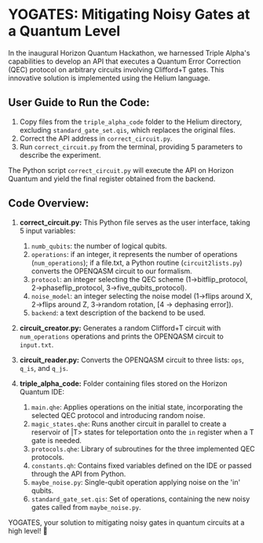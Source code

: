 # YOGATES: Mitigating Noisy Gates at a Quantum Level

In the inaugural Horizon Quantum Hackathon, we harnessed Triple Alpha's capabilities to develop an API that executes a Quantum Error Correction (QEC) protocol on arbitrary circuits involving Clifford+T gates. This innovative solution is implemented using the Helium language.

## User Guide to Run the Code:

1. Copy files from the `triple_alpha_code` folder to the Helium directory, excluding `standard_gate_set.qis`, which replaces the original files.
2. Correct the API address in `correct_circuit.py`.
3. Run `correct_circuit.py` from the terminal, providing 5 parameters to describe the experiment.

The Python script `correct_circuit.py` will execute the API on Horizon Quantum and yield the final register obtained from the backend.

## Code Overview:

1. **correct_circuit.py:** This Python file serves as the user interface, taking 5 input variables:
   1. `numb_qubits`: the number of logical qubits.
   2. `operations`: if an integer, it represents the number of operations (`num_operations`); if a file.txt, a Python routine (`circuit2lists.py`) converts the OPENQASM circuit to our formalism.
   3. `protocol`: an integer selecting the QEC scheme (1->bitflip_protocol, 2->phaseflip_protocol, 3->five_qubits_protocol).
   4. `noise_model`: an integer selecting the noise model (1->flips around X, 2->flips around Z, 3->random rotation, [4 -> dephasing error]).
   5. `backend`: a text description of the backend to be used.

2. **circuit_creator.py:** Generates a random Clifford+T circuit with `num_operations` operations and prints the OPENQASM circuit to `input.txt`.

3. **circuit_reader.py:** Converts the OPENQASM circuit to three lists: `ops`, `q_is`, and `q_js`.

4. **triple_alpha_code:** Folder containing files stored on the Horizon Quantum IDE:
   1. `main.qhe`: Applies operations on the initial state, incorporating the selected QEC protocol and introducing random noise.
   2. `magic_states.qhe`: Runs another circuit in parallel to create a reservoir of |T> states for teleportation onto the `in` register when a T gate is needed.
   3. `protocols.qhe`: Library of subroutines for the three implemented QEC protocols.
   4. `constants.qh`: Contains fixed variables defined on the IDE or passed through the API from Python.
   5. `maybe_noise.py`: Single-qubit operation applying noise on the 'in' qubits.
   6. `standard_gate_set.qis`: Set of operations, containing the new noisy gates called from `maybe_noise.py`.

YOGATES, your solution to mitigating noisy gates in quantum circuits at a high level! 🎉
